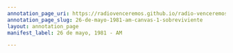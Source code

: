 ```yaml
---
annotation_page_uri: https://radiovenceremos.github.io/radio-venceremos-espanol-2/annotations/26-de-mayo-1981-am-canvas-1-sobreviviente.json
annotation_page_slug: 26-de-mayo-1981-am-canvas-1-sobreviviente
layout: annotation_page
manifest_label: 26 de mayo, 1981 - AM

---
```

